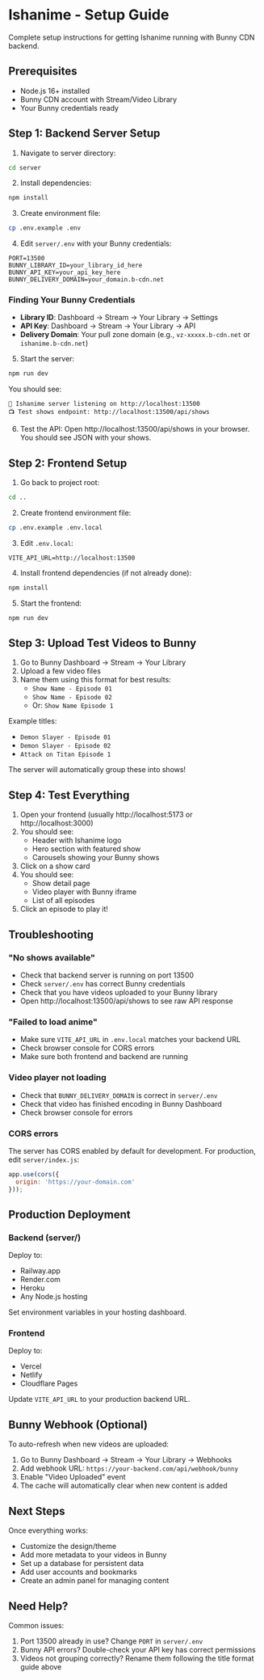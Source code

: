 # Ishanime - Setup Guide

Complete setup instructions for getting Ishanime running with Bunny CDN backend.

## Prerequisites

- Node.js 16+ installed
- Bunny CDN account with Stream/Video Library
- Your Bunny credentials ready

## Step 1: Backend Server Setup

1. Navigate to server directory:
```bash
cd server
```

2. Install dependencies:
```bash
npm install
```

3. Create environment file:
```bash
cp .env.example .env
```

4. Edit `server/.env` with your Bunny credentials:
```env
PORT=13500
BUNNY_LIBRARY_ID=your_library_id_here
BUNNY_API_KEY=your_api_key_here
BUNNY_DELIVERY_DOMAIN=your_domain.b-cdn.net
```

### Finding Your Bunny Credentials

- **Library ID**: Dashboard → Stream → Your Library → Settings
- **API Key**: Dashboard → Stream → Your Library → API
- **Delivery Domain**: Your pull zone domain (e.g., `vz-xxxxx.b-cdn.net` or `ishanime.b-cdn.net`)

5. Start the server:
```bash
npm run dev
```

You should see:
```
🚀 Ishanime server listening on http://localhost:13500
📺 Test shows endpoint: http://localhost:13500/api/shows
```

6. Test the API:
Open http://localhost:13500/api/shows in your browser. You should see JSON with your shows.

## Step 2: Frontend Setup

1. Go back to project root:
```bash
cd ..
```

2. Create frontend environment file:
```bash
cp .env.example .env.local
```

3. Edit `.env.local`:
```env
VITE_API_URL=http://localhost:13500
```

4. Install frontend dependencies (if not already done):
```bash
npm install
```

5. Start the frontend:
```bash
npm run dev
```

## Step 3: Upload Test Videos to Bunny

1. Go to Bunny Dashboard → Stream → Your Library
2. Upload a few video files
3. Name them using this format for best results:
   - `Show Name - Episode 01`
   - `Show Name - Episode 02`
   - Or: `Show Name Episode 1`

Example titles:
- `Demon Slayer - Episode 01`
- `Demon Slayer - Episode 02`
- `Attack on Titan Episode 1`

The server will automatically group these into shows!

## Step 4: Test Everything

1. Open your frontend (usually http://localhost:5173 or http://localhost:3000)
2. You should see:
   - Header with Ishanime logo
   - Hero section with featured show
   - Carousels showing your Bunny shows
3. Click on a show card
4. You should see:
   - Show detail page
   - Video player with Bunny iframe
   - List of all episodes
5. Click an episode to play it!

## Troubleshooting

### "No shows available"
- Check that backend server is running on port 13500
- Check `server/.env` has correct Bunny credentials
- Check that you have videos uploaded to your Bunny library
- Open http://localhost:13500/api/shows to see raw API response

### "Failed to load anime"
- Make sure `VITE_API_URL` in `.env.local` matches your backend URL
- Check browser console for CORS errors
- Make sure both frontend and backend are running

### Video player not loading
- Check that `BUNNY_DELIVERY_DOMAIN` is correct in `server/.env`
- Check that video has finished encoding in Bunny Dashboard
- Check browser console for errors

### CORS errors
The server has CORS enabled by default for development. For production, edit `server/index.js`:
```javascript
app.use(cors({
  origin: 'https://your-domain.com'
}));
```

## Production Deployment

### Backend (server/)
Deploy to:
- Railway.app
- Render.com
- Heroku
- Any Node.js hosting

Set environment variables in your hosting dashboard.

### Frontend
Deploy to:
- Vercel
- Netlify
- Cloudflare Pages

Update `VITE_API_URL` to your production backend URL.

## Bunny Webhook (Optional)

To auto-refresh when new videos are uploaded:

1. Go to Bunny Dashboard → Stream → Your Library → Webhooks
2. Add webhook URL: `https://your-backend.com/api/webhook/bunny`
3. Enable "Video Uploaded" event
4. The cache will automatically clear when new content is added

## Next Steps

Once everything works:
- Customize the design/theme
- Add more metadata to your videos in Bunny
- Set up a database for persistent data
- Add user accounts and bookmarks
- Create an admin panel for managing content

## Need Help?

Common issues:
1. Port 13500 already in use? Change `PORT` in `server/.env`
2. Bunny API errors? Double-check your API key has correct permissions
3. Videos not grouping correctly? Rename them following the title format guide above
